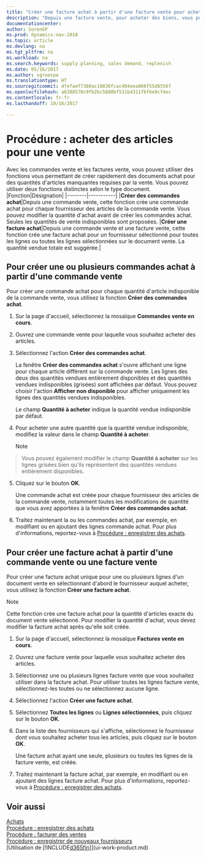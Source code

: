 ```yaml
---
title: "Créer une facture achat à partir d'une facture vente pour acheter des articles pour une vente"
description: "Depuis une facture vente, pour acheter des biens, vous pouvez créer une facture achat pour un fournisseur."
documentationcenter: 
author: SorenGP
ms.prod: dynamics-nav-2018
ms.topic: article
ms.devlang: na
ms.tgt_pltfrm: na
ms.workload: na
ms.search.keywords: supply planning, sales demand, replenish
ms.date: 05/16/2017
ms.author: sgroespe
ms.translationtype: HT
ms.sourcegitcommit: 4fefaef7380ac10836fcac404eea006f55d8556f
ms.openlocfilehash: a6380570c9fb2bc5880bf531b4311fbf6e9cf4ec
ms.contentlocale: fr-fr
ms.lasthandoff: 10/16/2017

---
```

# <a name="how-to-purchase-items-for-a-sale"></a>Procédure : acheter des articles pour une vente
Avec les commandes vente et les factures vente, vous pouvez utiliser des fonctions vous permettant de créer rapidement des documents achat pour des quantités d'articles manquantes requises par la vente. Vous pouvez utiliser deux fonctions distinctes selon le type document.
|Fonction|Désignation|
|--------|-----------|
|**Créer des commandes achat**|Depuis une commande vente, cette fonction crée une commande achat pour chaque fournisseur des articles de la commande vente. Vous pouvez modifier la quantité d'achat avant de créer les commandes achat. Seules les quantités de vente indisponibles sont proposées.
|**Créer une facture achat**|Depuis une commande vente et une facture vente, cette fonction crée une facture achat pour un fournisseur sélectionné pour toutes les lignes ou toutes les lignes sélectionnées sur le document vente. La quantité vendue totale est suggérée.|

## <a name="to-create-one-or-more-purchase-orders-from-a-sales-order"></a>Pour créer une ou plusieurs commandes achat à partir d'une commande vente
Pour créer une commande achat pour chaque quantité d'article indisponible de la commande vente, vous utilisez la fonction **Créer des commandes achat**.

1. Sur la page d'accueil, sélectionnez la mosaïque **Commandes vente en cours**.
2. Ouvrez une commande vente pour laquelle vous souhaitez acheter des articles.
3. Sélectionnez l'action **Créer des commandes achat**.

    La fenêtre **Créer des commandes achat** s'ouvre affichant une ligne pour chaque article différent sur la commande vente. Les lignes des deux des quantités vendues entièrement disponibles et des quantités vendues indisponibles (grisées) sont affichées par défaut. Vous pouvez choisir l'action **Afficher non disponible** pour afficher uniquement les lignes des quantités vendues indisponibles.

    Le champ **Quantité à acheter** indique la quantité vendue indisponible par défaut.
4. Pour acheter une autre quantité que la quantité vendue indisponible, modifiez la valeur dans le champ **Quantité à acheter**.

    > [!NOTE]  
>   Vous pouvez également modifier le champ **Quantité à acheter** sur les lignes grisées bien qu'ils représentent des quantités vendues entièrement disponibles.
5. Cliquez sur le bouton **OK**.

    Une commande achat est créée pour chaque fournisseur des articles de la commande vente, notamment toutes les modifications de quantité que vous avez apportées à la fenêtre **Créer des commandes achat**.
7. Traitez maintenant la ou les commandes achat, par exemple, en modifiant ou en ajoutant des lignes commande achat. Pour plus d'informations, reportez-vous à [Procédure : enregistrer des achats](purchasing-how-record-purchases.md).


## <a name="to-create-a-purchase-invoice-from-a-sales-order-or-sales-invoice"></a>Pour créer une facture achat à partir d'une commande vente ou une facture vente
Pour créer une facture achat unique pour une ou plusieurs lignes d'un document vente en sélectionnant d'abord le fournisseur auquel acheter, vous utilisez la fonction **Créer une facture achat**.

> [!NOTE]  
>   Cette fonction crée une facture achat pour la quantité d'articles exacte du document vente sélectionné. Pour modifier la quantité d'achat, vous devez modifier la facture achat après qu'elle soit créée.  

1. Sur la page d'accueil, sélectionnez la mosaïque **Factures vente en cours**.
2. Ouvrez une facture vente pour laquelle vous souhaitez acheter des articles.
3. Sélectionnez une ou plusieurs lignes facture vente que vous souhaitez utiliser dans la facture achat. Pour utiliser toutes les lignes facture vente, sélectionnez-les toutes ou ne sélectionnez aucune ligne.
4. Sélectionnez l'action **Créer une facture achat**.
5. Sélectionnez **Toutes les lignes** ou **Lignes sélectionnées**, puis cliquez sur le bouton **OK**.  
6. Dans la liste des fournisseurs qui s'affiche, sélectionnez le fournisseur dont vous souhaitez acheter tous les articles, puis cliquez sur le bouton **OK**.

    Une facture achat ayant une seule, plusieurs ou toutes les lignes de la facture vente, est créée.
7. Traitez maintenant la facture achat, par exemple, en modifiant ou en ajoutant des lignes facture achat. Pour plus d'informations, reportez-vous à [Procédure : enregistrer des achats](purchasing-how-record-purchases.md).

## <a name="see-also"></a>Voir aussi
[Achats](purchasing-manage-purchasing.md)  
[Procédure : enregistrer des achats](purchasing-how-record-purchases.md)  
[Procédure : facturer des ventes](sales-how-invoice-sales.md)  
[Procédure : enregistrer de nouveaux fournisseurs](purchasing-how-register-new-vendors.md)  
[Utilisation de [!INCLUDE[d365fin](includes/d365fin_md.md)]](ui-work-product.md)

